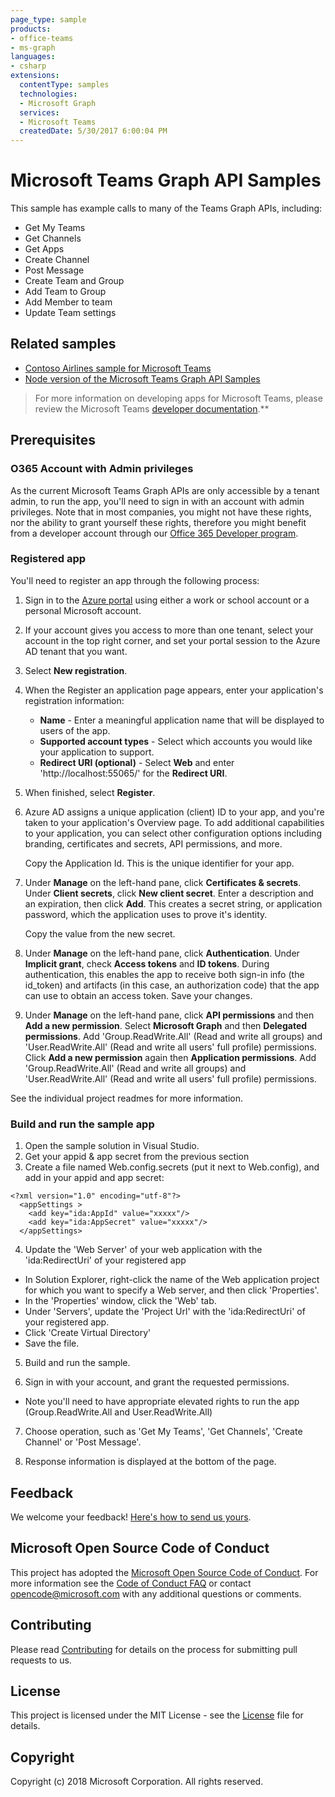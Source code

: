 ```yaml
---
page_type: sample
products:
- office-teams
- ms-graph
languages:
- csharp
extensions:
  contentType: samples
  technologies:
  - Microsoft Graph
  services:
  - Microsoft Teams
  createdDate: 5/30/2017 6:00:04 PM
---
```

# Microsoft Teams Graph API Samples

This sample has example calls to many of the Teams Graph APIs, including:

* Get My Teams
* Get Channels
* Get Apps
* Create Channel
* Post Message
* Create Team and Group
* Add Team to Group
* Add Member to team
* Update Team settings

## Related samples

* [Contoso Airlines sample for Microsoft Teams](https://github.com/microsoftgraph/contoso-airlines-teams-sample)
* [Node version of the Microsoft Teams Graph API Samples](https://github.com/OfficeDev/microsoft-teams-sample-graph/tree/master/Node/SampleApp)

> For more information on developing apps for Microsoft Teams, please review the Microsoft Teams [developer documentation](https://msdn.microsoft.com/en-us/microsoft-teams/index).**

## Prerequisites

### O365 Account with Admin privileges

As the current Microsoft Teams Graph APIs are only accessible by a tenant admin, to run the app, you'll need to sign in with an account with admin privileges.  Note that in most companies, you might not have these rights, nor the ability to grant yourself these rights, therefore you might benefit from a developer account through our [Office 365 Developer program](https://dev.office.com/devprogram).  

### Registered app

You'll need to register an app through the following process:

1. Sign in to the [Azure portal](https://go.microsoft.com/fwlink/?linkid=2083908) using either a work or school account or a personal Microsoft account.
2. If your account gives you access to more than one tenant, select your account in the top right corner, and set your portal session to the Azure AD tenant that you want.
3. Select **New registration**.
4. When the Register an application page appears, enter your application's registration information:
   * **Name** - Enter a meaningful application name that will be displayed to users of the app.
   * **Supported account types** - Select which accounts you would like your application to support.
   * **Redirect URI (optional)** - Select **Web** and enter 'http://localhost:55065/' for the **Redirect URI**.
5. When finished, select **Register**.
6. Azure AD assigns a unique application (client) ID to your app, and you're taken to your application's Overview page. To add additional capabilities to your application, you can select other configuration options including branding, certificates and secrets, API permissions, and more. 

   Copy the Application Id. This is the unique identifier for your app.
7. Under **Manage** on the left-hand pane, click **Certificates & secrets**.  Under **Client secrets**, click **New client secret**.  Enter a description and an expiration, then click **Add**.  This creates a secret string, or application password, which the application uses to prove it's identity.  

   Copy the value from the new secret.
8. Under **Manage** on the left-hand pane, click **Authentication**. Under **Implicit grant**, check **Access tokens** and **ID tokens**. During authentication, this enables the app to receive both sign-in info (the id_token) and artifacts (in this case, an authorization code) that the app can use to obtain an access token. Save your changes.
9. Under **Manage** on the left-hand pane, click **API permissions** and then **Add a new permission**. Select **Microsoft Graph** and then **Delegated permissions**. Add 'Group.ReadWrite.All' (Read and write all groups) and 'User.ReadWrite.All' (Read and write all users' full profile) permissions. Click **Add a new permission** again then **Application permissions**. Add 'Group.ReadWrite.All' (Read and write all groups) and 'User.ReadWrite.All' (Read and write all users' full profile) permissions.

See the individual project readmes for more information.
    
### Build and run the sample app

1. Open the sample solution in Visual Studio.
2. Get your appid & app secret from the previous section
3. Create a file named Web.config.secrets (put it next to Web.config), and add in your appid and app secret:

```
<?xml version="1.0" encoding="utf-8"?>
  <appSettings >
    <add key="ida:AppId" value="xxxxx"/>
    <add key="ida:AppSecret" value="xxxxx"/>
  </appSettings>
```

4. Update the 'Web Server' of your web application with the 'ida:RedirectUri' of your registered app 

* In Solution Explorer, right-click the name of the Web application project for which you want to specify a Web server, and then click 'Properties'.
* In the 'Properties' window, click the 'Web' tab.
* Under 'Servers', update the 'Project Url' with the 'ida:RedirectUri' of your registered app.
* Click 'Create Virtual Directory'
* Save the file.

5. Build and run the sample.

6. Sign in with your account, and grant the requested permissions.

* Note you'll need to have appropriate elevated rights to run the app (Group.ReadWrite.All and User.ReadWrite.All)

7. Choose operation, such as 'Get My Teams', 'Get Channels', 'Create Channel' or 'Post Message'.

8. Response information is displayed at the bottom of the page.

## Feedback

We welcome your feedback! [Here's how to send us yours](https://msdn.microsoft.com/en-us/microsoft-teams/feedback).

## Microsoft Open Source Code of Conduct

This project has adopted the [Microsoft Open Source Code of Conduct](https://opensource.microsoft.com/codeofconduct/).
For more information see the [Code of Conduct FAQ](https://opensource.microsoft.com/codeofconduct/faq/) or contact [opencode@microsoft.com](mailto:opencode@microsoft.com) with any additional questions or comments.

## Contributing

Please read [Contributing](contributing.md) for details on the process for submitting pull requests to us.

## License

This project is licensed under the MIT License - see the [License](LICENSE) file for details.

## Copyright

Copyright (c) 2018 Microsoft Corporation. All rights reserved.
